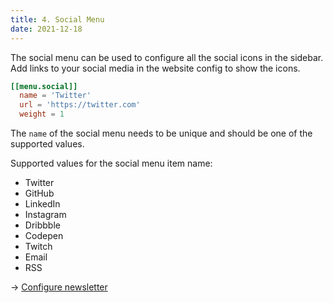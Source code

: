 ```yaml
---
title: 4. Social Menu
date: 2021-12-18
---
```


The social menu can be used to configure all the social icons in the sidebar. Add links to your social media in the website config to show the icons.

```toml
[[menu.social]]
  name = 'Twitter'
  url = 'https://twitter.com'
  weight = 1
```

The `name` of the social menu needs to be unique and should be one of the supported values.

Supported values for the social menu item name:

- Twitter
- GitHub
- LinkedIn
- Instagram
- Dribbble
- Codepen
- Twitch
- Email
- RSS

→ [Configure newsletter](/articles/newsletter)